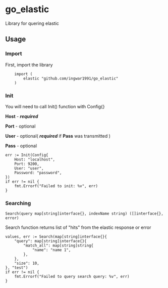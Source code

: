 # go_elastic
Library for quering elastic

## Usage

### Import
First, import the library

```
    import (
        elastic "github.com/ingwar1991/go_elastic"
    )
```

### Init
You will need to call Init() function with Config{}

**Host** - **_required_**

**Port** - optional

**User** - optional( **_required_** if **Pass** was transmitted )

**Pass** - optional

```
err := Init(Config{
    Host: "localhost",
    Port: 9200,
    User: "user",
    Password: "password",
})
if err != nil {
    fmt.Errorf("Failed to init: %v", err)
}
```

### Searching
`Search(query map[string]interface{}, indexName string) ([]interface{}, error)`

Search function returns list of "hits" from the elastic response or error 

```
values, err := Search(map[string]interface{}{
    "query": map[string]interface{}{
        "match_all": map[string]string{
            "name": "name 1",
        },
    },
    "size": 10,
}, "test")
if err != nil {
    fmt.Errorf("Failed to query search query: %v", err)
}
```

